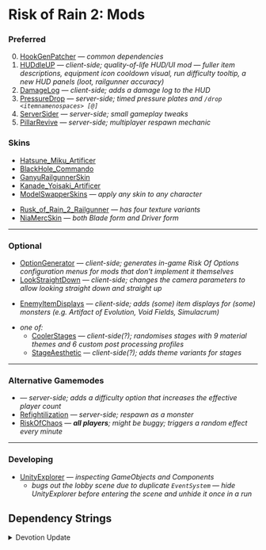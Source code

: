 # Risk of Rain 2: Mods

### Preferred
0. [HookGenPatcher](https://thunderstore.io/package/RiskofThunder/HookGenPatcher/) *— common dependencies*
1. [HUDdleUP](https://thunderstore.io/package/itsschwer/HUDdleUP/) *— client-side; quality-of-life HUD/UI mod —  fuller item descriptions, equipment icon cooldown visual, run difficulty tooltip, a new HUD panels (loot, railgunner accuracy)*
2. [DamageLog](https://thunderstore.io/package/itsschwer/DamageLog/) *— client-side; adds a damage log to the HUD*
3. [PressureDrop](https://thunderstore.io/package/itsschwer/PressureDrop/) *— server-side; timed pressure plates and `/drop <itemnamenospaces> [@]`*
4. [ServerSider](https://thunderstore.io/package/itsschwer/ServerSider/) *— server-side; small gameplay tweaks*
4. [PillarRevive](https://thunderstore.io/package/Thrayonlosa/PillarRevive/) *— server-side; multiplayer respawn mechanic*

### Skins
- [Hatsune_Miku_Artificer](https://thunderstore.io/package/SussyBnuuy/Hatsune_Miku_Artificer/)
- [BlackHole_Commando](https://thunderstore.io/package/FantomAs/BlackHole_Commando/)
- [GanyuRailgunnerSkin](https://thunderstore.io/package/HitagiTzuyu/GanyuRailgunnerSkin/)
- [Kanade_Yoisaki_Artificer](https://thunderstore.io/package/KanadeFan/Kanade_Yoisaki_Artificer/)
- [ModelSwapperSkins](https://thunderstore.io/package/Goorakh/ModelSwapperSkins/) *— apply any skin to any character*
<!--  -->
- [Rusk_of_Rain_2_Railgunner](https://thunderstore.io/package/House_of_Judo/Rusk_of_Rain_2_Railgunner/) *— has four texture variants*
- [NiaMercSkin](https://thunderstore.io/package/mwmw/NiaMercSkin/) — *both Blade form and Driver form*

----

### Optional
- [OptionGenerator](https://thunderstore.io/package/6thmoon/OptionGenerator/) — *client-side; generates in-game Risk Of Options configuration menus for mods that don't implement it themselves*
- [LookStraightDown](https://thunderstore.io/package/HIFU/LookStraightDown/) — *client-side; changes the camera parameters to allow looking straight down and straight up*
<!--  -->
- [EnemyItemDisplays](https://thunderstore.io/package/TheTimesweeper/EnemyItemDisplays/) — *client-side; adds (some) item displays for (some) monsters (e.g. Artifact of Evolution, Void Fields, Simulacrum)*
<!--  -->
- *one of:*
    - [CoolerStages](https://thunderstore.io/package/Nuxlar/CoolerStages/) *— client-side(?); randomises stages with 9 material themes and 6 custom post processing profiles*
    - [StageAesthetic](https://thunderstore.io/package/HIFU/StageAesthetic/) *— client-side(?); adds theme variants for stages*

----

### Alternative Gamemodes
- [](https://thunderstore.io/package/6thmoon/MultitudesDifficulty/) *— server-side; adds a difficulty option that increases the effective player count*
- [Refightilization](https://thunderstore.io/package/Wonda/Refightilization/) *— server-side; respawn as a monster*
- [RiskOfChaos](https://thunderstore.io/package/Goorakh/RiskOfChaos/) *— **all players**; might be buggy; triggers a random effect every minute*

----

### Developing
- [UnityExplorer](https://thunderstore.io/package/sinai-dev/UnityExplorer/) *— inspecting GameObjects and Components*
    - *bugs out the lobby scene due to duplicate `EventSystem` — hide UnityExplorer before entering the scene and unhide it once in a run*

## Dependency Strings

<details><summary>Devotion Update</summary>

```
RiskofThunder-BepInEx_GUI-3.0.3
RiskofThunder-FixPluginTypesSerialization-1.0.4
RiskofThunder-RoR2BepInExPack-1.16.0
bbepis-BepInExPack-5.4.2115
RiskofThunder-HookGenPatcher-1.2.3
XoXFaby-BetterUI-2.8.4
SussyBnuuy-Hatsune_Miku_Artificer-1.0.1
FantomAs-BlackHole_Commando-1.0.0
KingEnderBrine-LobbySkinsFix-1.2.1
RiskofThunder-R2API_Core-5.1.0
RiskofThunder-R2API_Language-1.0.1
KingEnderBrine-ScrollableLobbyUI-1.8.0
Goorakh-ModelSwapperSkins-1.5.0
itsschwer-PressureDrop-1.3.1
RiskofThunder-R2API_ContentManagement-1.0.4
RiskofThunder-R2API_Prefab-1.0.3
Thrayonlosa-PillarRevive-1.1.0
itsschwer-DamageLog-1.2.0
sinai-dev-UnityExplorer-4.8.2
TheTimesweeper-EnemyItemDisplays-0.1.1
HitagiTzuyu-GanyuRailgunnerSkin-1.0.2
KanadeFan-Kanade_Yoisaki_Artificer-1.0.0
itsschwer-ServerSider-1.3.0
6thmoon-MultitudesDifficulty-0.5.1
House_of_Judo-Rusk_of_Rain_2_Railgunner-1.1.1
mwmw-NiaMercSkin-1.1.0
itsschwer-eater-0.0.0
Nuxlar-CoolerStages-1.9.3
```

</details>
